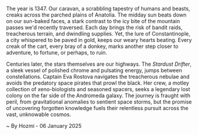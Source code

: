 
The year is 1347.  Our caravan, a scrabbling tapestry of humans and beasts, creaks across the parched plains of Anatolia.  The midday sun beats down on our sun-baked faces, a stark contrast to the icy bite of the mountain passes we'd recently traversed.  Each day brings the risk of bandit raids, treacherous terrain, and dwindling supplies. Yet, the lure of Constantinople, a city whispered to be paved in gold, keeps our weary hearts beating.  Every creak of the cart, every bray of a donkey, marks another step closer to adventure, to fortune, or perhaps, to ruin.


Centuries later, the stars themselves are our highways. The *Stardust Drifter*, a sleek vessel of polished chrome and pulsating energy, jumps between constellations.  Captain Eva Rostova navigates the treacherous nebulae and avoids the predatory space pirates that prowl the black.  Her crew, a motley collection of xeno-biologists and seasoned spacers, seeks a legendary lost colony on the far side of the Andromeda galaxy.  The journey is fraught with peril, from gravitational anomalies to sentient space storms, but the promise of uncovering forgotten knowledge fuels their relentless pursuit across the vast, unknowable cosmos.

~ By Hozmi - 06 January 2025
